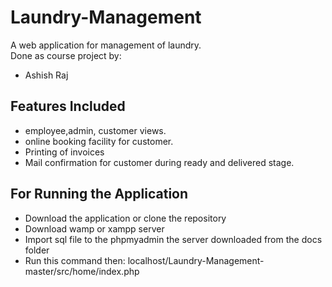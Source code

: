 # Laundry-Management
A web application for management of laundry.<br>
Done as course project by:
* Ashish Raj

## Features Included
* employee,admin, customer views.
* online booking facility for customer.
* Printing of invoices
* Mail confirmation for customer during ready and delivered stage.


## For Running the Application
* Download the application or clone the repository
* Download wamp or xampp server
* Import sql file to the phpmyadmin the server downloaded from the docs folder
* Run this command then: localhost/Laundry-Management-master/src/home/index.php
